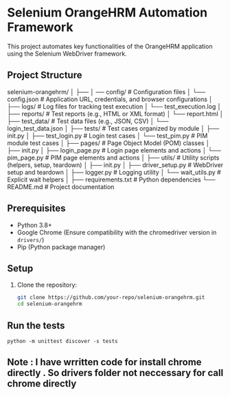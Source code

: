 # Selenium OrangeHRM Automation Framework

This project automates key functionalities of the OrangeHRM application using the Selenium WebDriver framework.

## Project Structure

selenium-orangehrm/ │ ├── │ ── config/ # Configuration files │ └── config.json # Application URL, credentials, and browser configurations │ ├── logs/ # Log files for tracking test execution │ └── test_execution.log │ ├── reports/ # Test reports (e.g., HTML or XML format) │ └── report.html │ ├── test_data/ # Test data files (e.g., JSON, CSV) │ └── login_test_data.json │ ├── tests/ # Test cases organized by module │ ├── init.py │ ├── test_login.py # Login test cases │ └── test_pim.py # PIM module test cases │ ├── pages/ # Page Object Model (POM) classes │ ├── init.py │ ├── login_page.py # Login page elements and actions │ └── pim_page.py # PIM page elements and actions │ ├── utils/ # Utility scripts (helpers, setup, teardown) │ ├── init.py │ ├── driver_setup.py # WebDriver setup and teardown │ ├── logger.py # Logging utility │ └── wait_utils.py # Explicit wait helpers │ ├── requirements.txt # Python dependencies └── README.md # Project documentation

## Prerequisites

- Python 3.8+
- Google Chrome (Ensure compatibility with the chromedriver version in `drivers/`)
- Pip (Python package manager)

## Setup

1. Clone the repository:
   ```bash
   git clone https://github.com/your-repo/selenium-orangehrm.git
   cd selenium-orangehrm

## Run the tests
    python -m unittest discover -s tests

## Note : I have wrritten code for install chrome directly . So  drivers folder not neccessary for call chrome directly 
